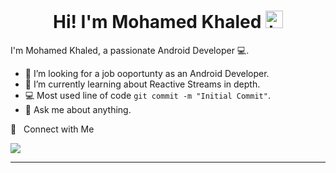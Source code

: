 <p align="center">
 <p/>
<h1 align="center"> Hi! I'm Mohamed Khaled <img src="https://user-images.githubusercontent.com/1303154/88677602-1635ba80-d120-11ea-84d8-d263ba5fc3c0.gif" width="28px" alt="hi"></h1>

I'm Mohamed Khaled, a passionate Android Developer 💻.


- 🤔 I’m looking for a job ooportunty as an Android Developer.
- :seedling: I’m currently learning about Reactive Streams in depth.
- :computer: Most used line of code `git commit -m "Initial Commit"`.
- :speech_balloon: Ask me about anything.

🤝 &nbsp; Connect with Me

[<img src="https://img.shields.io/badge/linkedin-%230077B5.svg?&style=for-the-badge&logo=linkedin&logoColor=white" />](https://www.linkedin.com/in/mohamed-khaled-3b68871aa)

<hr>

